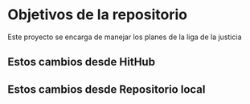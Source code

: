 # Objetivos de la repositorio

Este proyecto se encarga de manejar los planes de la liga de la justicia


## Estos cambios desde HitHub
## Estos cambios desde Repositorio local
